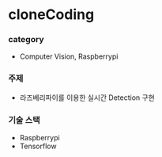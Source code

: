 # cloneCoding

### category
- Computer Vision, Raspberrypi

### 주제
- 라즈베리파이를 이용한 실시간 Detection 구현

### 기술 스택
- Raspberrypi
- Tensorflow
